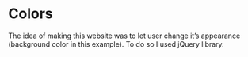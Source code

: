 # Colors

The idea of making this website was to let user change it’s appearance (background color in this example). To do so I used jQuery library. 